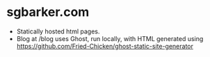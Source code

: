 # sgbarker.com

 - Statically hosted html pages.
 - Blog at /blog uses Ghost, run locally, with HTML generated using https://github.com/Fried-Chicken/ghost-static-site-generator
